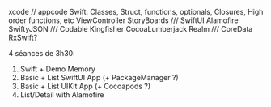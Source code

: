 xcode // appcode
Swift: Classes, Struct, functions, optionals, Closures, High order functions, etc
ViewController
StoryBoards /// SwiftUI
Alamofire
SwiftyJSON /// Codable
Kingfisher
CocoaLumberjack
Realm /// CoreData
RxSwift?

4 séances de 3h30:
1. Swift + Demo Memory
2. Basic + List SwiftUI App (+ PackageManager ?)
3. Basic + List UIKit App (+ Cocoapods ?)
4. List/Detail with Alamofire
